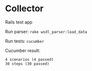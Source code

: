Collector
=========

Rails test app

Run parser: `rake wsdl_parser:load_data`

Run tests: `cucumber`

Cucumber result: 

```
4 scenarios (4 passed)
30 steps (30 passed)
```

